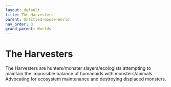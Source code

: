 ```yaml
---
layout: default
title: The Harvesters
parent: Untitled-Goose-World
nav_order: 3
grand_parent: Worlds
---
```


# The Harvesters
The Harvesters are hunters/monster slayers/ecologists attempting to maintain the impossible balance of humanoids with monsters/animals. Advocating for ecosystem maintenance and destroying displaced monsters.